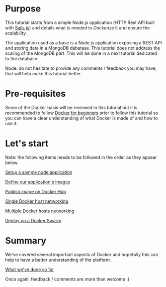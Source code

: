 # Purpose

This tutorial starts from a simple Node.js application (HTTP Rest API built with [Sails.js](http://sailsjs.org/)) and details what is needed to *Dockerize* it and ensure the scalability.

The application used as a base is a Node.js application exposing a REST API and storing data in a MongoDB dabatase. This tutorial does not address the scaling of the MongoDB part. This will be done in a next tutorial dedicated to the database.

Node: do not hesitate to provide any comments / feedback you may have, that will help make this tutorial better.

# Pre-requisites

Some of the Docker basis will be reviewed in this tutorial but it is recommended to follow [Docker for beginners](https://github.com/lucj/labs/tree/master/beginner) prior to follow this tutorial so you can have a clear understanding of what Docker is made of and how to use it.

# Let's start

Note: the following items needs to be followed in the order as they appear below

[Setup a sample node application](https://github.com/lucj/labs/blob/master/nodejs/1_node_application.md)

[Define our application's images](https://github.com/lucj/labs/blob/master/nodejs/2_application_image.md)

[Publish image on Docker Hub](https://github.com/lucj/labs/blob/master/nodejs/3_pulish_image.md)

[Single Docker host networking](https://github.com/lucj/labs/blob/master/nodejs/4_single_host_networking.md)

[Multiple Docker hosts networking](https://github.com/lucj/labs/blob/master/nodejs/5_multiple_hosts_networking.md)

[Deploy on a Docker Swarm](https://github.com/lucj/labs/blob/master/nodejs/6_deploy_on_swarm.md)

# Summary

We've covered several important aspects of Docker and hopefully this can help to have a better understanding of the platform.

[What we've done so far](https://github.com/lucj/labs/blob/master/nodejs/summary.md)

Once again, feedback / comments are more than welcome :)
